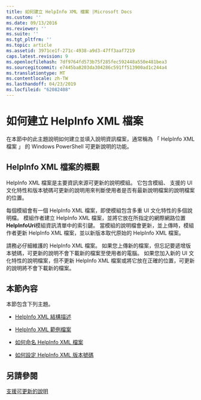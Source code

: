 ```yaml
---
title: 如何建立 HelpInfo XML 檔案 |Microsoft Docs
ms.custom: ''
ms.date: 09/13/2016
ms.reviewer: ''
ms.suite: ''
ms.tgt_pltfrm: ''
ms.topic: article
ms.assetid: 3971ce1f-271c-4938-a9d3-47ff3aaf7219
caps.latest.revision: 9
ms.openlocfilehash: 7df9764fd573b75f285fec592448a550e481bea3
ms.sourcegitcommit: e7445ba8203da304286c591ff513900ad1c244a4
ms.translationtype: MT
ms.contentlocale: zh-TW
ms.lasthandoff: 04/23/2019
ms.locfileid: "62082408"
---
```

# <a name="how-to-create-a-helpinfo-xml-file"></a>如何建立 HelpInfo XML 檔案

在本節中的此主題說明如何建立並填入說明資訊檔案，通常稱為 「 HelpInfo XML 檔案 」 的 Windows PowerShell 可更新說明的功能。

## <a name="helpinfo-xml-file-overview"></a>HelpInfo XML 檔案的概觀

HelpInfo XML 檔案是主要資訊來源可更新的說明模組。 它包含模組、 支援的 UI 文化特性和版本號碼可更新的說明用來判斷使用者是否有最新說明檔案的說明檔案的位置。

每個模組會有一個 HelpInfo XML 檔案，即使模組包含多重 UI 文化特性的多個說明檔。 模組作者建立 HelpInfo XML 檔案，並將它放在所指定的網際網路位置**HelpInfoUri**模組資訊清單中的索引鍵。 當模組的說明檔會更新，並上傳時，模組作者更新 HelpInfo XML 檔案，並以新版本取代原始的 HelpInfo XML 檔案。

請務必仔細維護的 HelpInfo XML 檔案。 如果您上傳新的檔案，但忘記要遞增版本號碼，可更新的說明不會下載新的檔案至使用者的電腦。 如果您加入新的 UI 文化特性的說明檔案，但不更新 HelpInfo XML 檔案或將它放在正確的位置，可更新的說明將不會下載新的檔案。

## <a name="in-this-section"></a>本節內容

本節包含下列主題。

- [HelpInfo XML 結構描述](./helpinfo-xml-schema.md)

- [HelpInfo XML 範例檔案](./helpinfo-xml-sample-file.md)

- [如何命名 HelpInfo XML 檔案](./how-to-name-a-helpinfo-xml-file.md)

- [如何設定 HelpInfo XML 版本號碼](./how-to-set-helpinfo-xml-version-numbers.md)

## <a name="see-also"></a>另請參閱

[支援可更新的說明](./supporting-updatable-help.md)